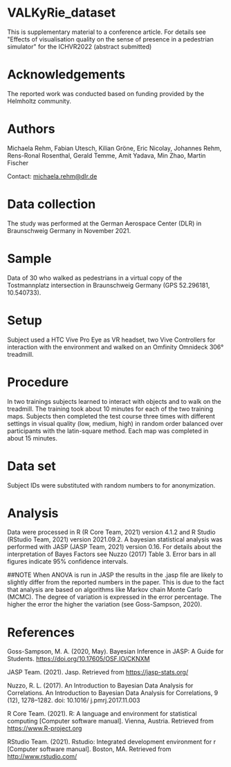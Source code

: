 # VALKyRie_dataset
This is supplementary material to a conference article. For details see "Effects of visualisation quality on the sense of presence in a pedestrian simulator" for the ICHVR2022 (abstract submitted)

# Acknowledgements
The reported work was conducted based on funding provided by the Helmholtz community.

# Authors
Michaela Rehm, Fabian Utesch, Kilian Gröne, Eric Nicolay, Johannes Rehm, Rens-Ronal Rosenthal, Gerald Temme, Amit Yadava, Min Zhao, Martin Fischer

Contact: michaela.rehm@dlr.de

# Data collection
The study was performed at the German Aerospace Center (DLR) in Braunschweig Germany in November 2021.

# Sample
Data of 30 who walked as pedestrians in a virtual copy of the Tostmannplatz intersection in Braunschweig Germany (GPS 52.296181, 10.540733). 

# Setup
Subject used a HTC Vive Pro Eye as VR headset, two Vive Controllers for interaction with the environment and walked on an Omfinity Omnideck 306° treadmill.

# Procedure
In two trainings subjects learned to interact with objects and to walk on the treadmill. The training took about 10 minutes for each of the two training maps.
Subjects then completed the test course three times with different settings in visual quality (low, medium, high) in random order balanced over participants with the latin-square method. Each map was completed in about 15 minutes.

# Data set
Subject IDs were substituted with random numbers to for anonymization.

# Analysis
Data were processed in R (R Core Team, 2021) version 4.1.2 and R Studio (RStudio Team, 2021)
version 2021.09.2. A bayesian statistical analysis was performed with JASP (JASP Team, 2021)
version 0.16. For details about the interpretation of Bayes Factors see Nuzzo (2017) Table 3.
Error bars in all figures indicate 95% confidence intervals.

##NOTE
When ANOVA is run in JASP the results in the .jasp file are likely to slightly differ from the reported numbers in the paper. This is due to the fact that analysis are based on algorithms like Markov chain Monte Carlo (MCMC). The degree of variation is expressed in the error percentage. The higher the error the higher the variation (see Goss-Sampson, 2020).

# References

Goss-Sampson, M. A. (2020, May). Bayesian Inference in JASP: A Guide for Students. https://doi.org/10.17605/OSF.IO/CKNXM

JASP Team. (2021). Jasp. Retrieved from https://jasp-stats.org/

Nuzzo, R. L. (2017). An Introduction to Bayesian Data Analysis for Correlations. An
Introduction to Bayesian Data Analysis for Correlations, 9 (12), 1278–1282. doi: 10.1016/
j.pmrj.2017.11.003

R Core Team. (2021). R: A language and environment for statistical computing [Computer
software manual]. Vienna, Austria. Retrieved from https://www.R-project.org

RStudio Team. (2021). Rstudio: Integrated development environment for r [Computer software
manual]. Boston, MA. Retrieved from http://www.rstudio.com/